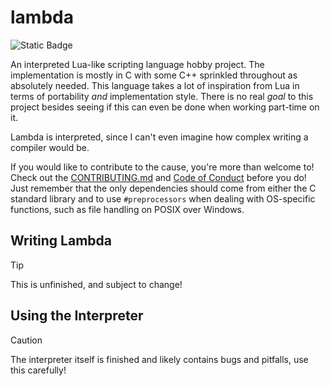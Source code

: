# lambda

![Static Badge](https://img.shields.io/badge/Built_with-C-blue?logo=c)

An interpreted Lua-like scripting language hobby project. The implementation is mostly in C with some C++ sprinkled throughout as absolutely needed. This language takes a lot of inspiration from Lua in terms of portability *and* implementation style. There is no real *goal* to this project besides seeing if this can even be done when working part-time on it.

Lambda is interpreted, since I can't even imagine how complex writing a compiler would be.

If you would like to contribute to the cause, you're more than welcome to! Check out the [CONTRIBUTING.md](./CONTRIBUTING.md) and [Code of Conduct](./CODE_OF_CONDUCT.md) before you do! Just remember that the only dependencies should come from either the C standard library and to use `#preprocessors` when dealing with OS-specific functions, such as file handling on POSIX over Windows.

## Writing Lambda

> [!TIP]
> This is unfinished, and subject to change!

## Using the Interpreter

> [!CAUTION]
> The interpreter itself is finished and likely contains bugs and pitfalls, use this carefully!